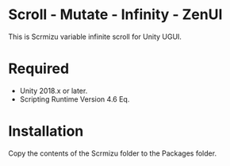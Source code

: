# Scroll - Mutate - Infinity - ZenUI
This is Scrmizu variable infinite scroll for Unity UGUI.

# Required
- Unity 2018.x or later.
- Scripting Runtime Version 4.6 Eq.

# Installation
Copy the contents of the Scrmizu folder to the Packages folder.